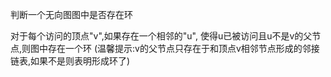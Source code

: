 判断一个无向图图中是否存在环
  

   对于每个访问的顶点"v",如果存在一个相邻的"u",
   使得u已被访问且u不是v的父节点,则图中存在一个环
   (温馨提示:v的父节点只存在于和顶点v相邻节点形成的邻接链表,如果不是则表明形成环了)